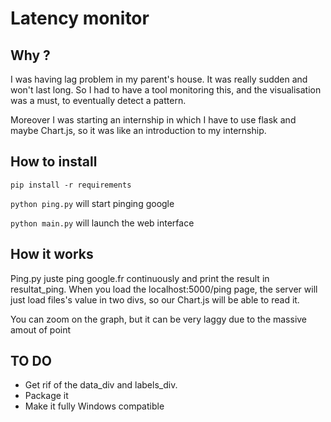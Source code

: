 # Latency monitor

## Why ?

I was having lag problem in my parent's house. It was really sudden and won't last long. So I had to have a tool monitoring this, and the visualisation was a must, to eventually detect a pattern.

Moreover I was starting an internship in which I have to use flask and maybe Chart.js, so it was like an introduction to my internship.

## How to install

`pip install -r requirements`

`python ping.py` will start pinging google

`python main.py` will launch the web interface

## How it works

Ping.py juste ping google.fr continuously and print the result in resultat_ping.
When you load the localhost:5000/ping page, the server will just load files's value in two divs, so our Chart.js will be able to read it.

You can zoom on the graph, but it can be very laggy due to the massive amout of point

## TO DO

- Get rif of the data_div and labels_div.
- Package it
- Make it fully Windows compatible

